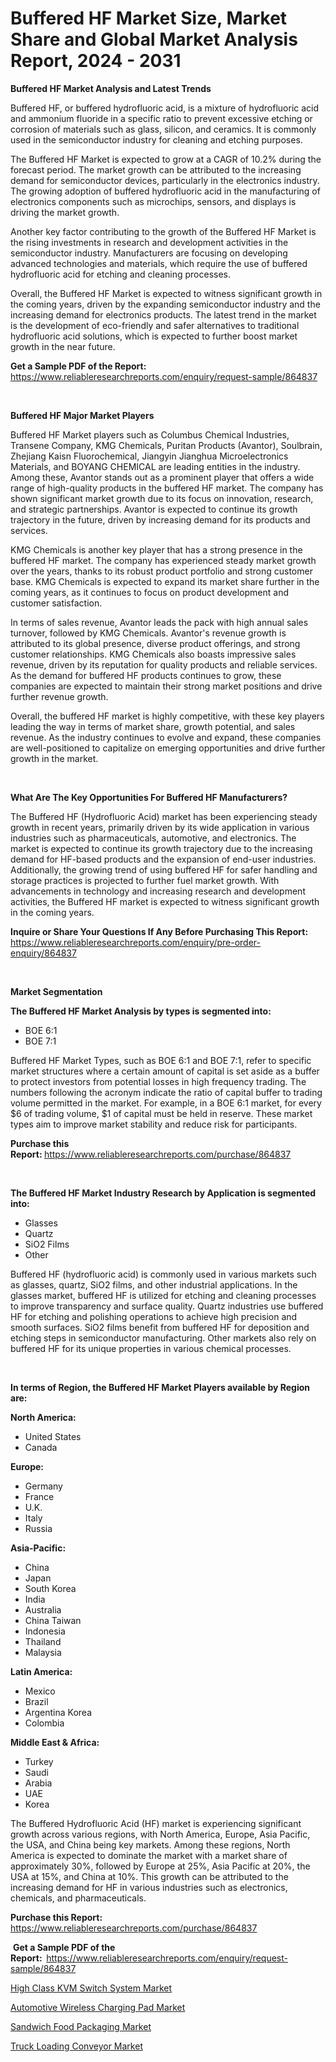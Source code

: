 <p><h1>Buffered HF Market Size, Market Share and Global Market Analysis Report, 2024 - 2031</h1></p><p><strong>Buffered HF Market Analysis and Latest Trends</strong></p>
<p><p>Buffered HF, or buffered hydrofluoric acid, is a mixture of hydrofluoric acid and ammonium fluoride in a specific ratio to prevent excessive etching or corrosion of materials such as glass, silicon, and ceramics. It is commonly used in the semiconductor industry for cleaning and etching purposes.</p><p>The Buffered HF Market is expected to grow at a CAGR of 10.2% during the forecast period. The market growth can be attributed to the increasing demand for semiconductor devices, particularly in the electronics industry. The growing adoption of buffered hydrofluoric acid in the manufacturing of electronics components such as microchips, sensors, and displays is driving the market growth.</p><p>Another key factor contributing to the growth of the Buffered HF Market is the rising investments in research and development activities in the semiconductor industry. Manufacturers are focusing on developing advanced technologies and materials, which require the use of buffered hydrofluoric acid for etching and cleaning processes.</p><p>Overall, the Buffered HF Market is expected to witness significant growth in the coming years, driven by the expanding semiconductor industry and the increasing demand for electronics products. The latest trend in the market is the development of eco-friendly and safer alternatives to traditional hydrofluoric acid solutions, which is expected to further boost market growth in the near future.</p></p>
<p><strong>Get a Sample PDF of the Report:&nbsp;</strong> <a href="https://www.reliableresearchreports.com/enquiry/request-sample/864837">https://www.reliableresearchreports.com/enquiry/request-sample/864837</a></p>
<p>&nbsp;</p>
<p><strong>Buffered HF Major Market Players</strong></p>
<p><p>Buffered HF Market players such as Columbus Chemical Industries, Transene Company, KMG Chemicals, Puritan Products (Avantor), Soulbrain, Zhejiang Kaisn Fluorochemical, Jiangyin Jianghua Microelectronics Materials, and BOYANG CHEMICAL are leading entities in the industry. Among these, Avantor stands out as a prominent player that offers a wide range of high-quality products in the buffered HF market. The company has shown significant market growth due to its focus on innovation, research, and strategic partnerships. Avantor is expected to continue its growth trajectory in the future, driven by increasing demand for its products and services.</p><p>KMG Chemicals is another key player that has a strong presence in the buffered HF market. The company has experienced steady market growth over the years, thanks to its robust product portfolio and strong customer base. KMG Chemicals is expected to expand its market share further in the coming years, as it continues to focus on product development and customer satisfaction.</p><p>In terms of sales revenue, Avantor leads the pack with high annual sales turnover, followed by KMG Chemicals. Avantor's revenue growth is attributed to its global presence, diverse product offerings, and strong customer relationships. KMG Chemicals also boasts impressive sales revenue, driven by its reputation for quality products and reliable services. As the demand for buffered HF products continues to grow, these companies are expected to maintain their strong market positions and drive further revenue growth.</p><p>Overall, the buffered HF market is highly competitive, with these key players leading the way in terms of market share, growth potential, and sales revenue. As the industry continues to evolve and expand, these companies are well-positioned to capitalize on emerging opportunities and drive further growth in the market.</p></p>
<p>&nbsp;</p>
<p><strong>What Are The Key Opportunities For Buffered HF Manufacturers?</strong></p>
<p><p>The Buffered HF (Hydrofluoric Acid) market has been experiencing steady growth in recent years, primarily driven by its wide application in various industries such as pharmaceuticals, automotive, and electronics. The market is expected to continue its growth trajectory due to the increasing demand for HF-based products and the expansion of end-user industries. Additionally, the growing trend of using buffered HF for safer handling and storage practices is projected to further fuel market growth. With advancements in technology and increasing research and development activities, the Buffered HF market is expected to witness significant growth in the coming years.</p></p>
<p><strong>Inquire or Share Your Questions If Any Before Purchasing This Report:</strong> <a href="https://www.reliableresearchreports.com/enquiry/pre-order-enquiry/864837">https://www.reliableresearchreports.com/enquiry/pre-order-enquiry/864837</a></p>
<p>&nbsp;</p>
<p><strong>Market Segmentation</strong></p>
<p><strong>The Buffered HF Market Analysis by types is segmented into:</strong></p>
<p><ul><li>BOE 6:1</li><li>BOE 7:1</li></ul></p>
<p><p>Buffered HF Market Types, such as BOE 6:1 and BOE 7:1, refer to specific market structures where a certain amount of capital is set aside as a buffer to protect investors from potential losses in high frequency trading. The numbers following the acronym indicate the ratio of capital buffer to trading volume permitted in the market. For example, in a BOE 6:1 market, for every $6 of trading volume, $1 of capital must be held in reserve. These market types aim to improve market stability and reduce risk for participants.</p></p>
<p><strong>Purchase this Report:&nbsp;</strong><a href="https://www.reliableresearchreports.com/purchase/864837">https://www.reliableresearchreports.com/purchase/864837</a></p>
<p>&nbsp;</p>
<p><strong>The Buffered HF Market Industry Research by Application is segmented into:</strong></p>
<p><ul><li>Glasses</li><li>Quartz</li><li>SiO2 Films</li><li>Other</li></ul></p>
<p><p>Buffered HF (hydrofluoric acid) is commonly used in various markets such as glasses, quartz, SiO2 films, and other industrial applications. In the glasses market, buffered HF is utilized for etching and cleaning processes to improve transparency and surface quality. Quartz industries use buffered HF for etching and polishing operations to achieve high precision and smooth surfaces. SiO2 films benefit from buffered HF for deposition and etching steps in semiconductor manufacturing. Other markets also rely on buffered HF for its unique properties in various chemical processes.</p></p>
<p>&nbsp;</p>
<p><strong>In terms of Region, the Buffered HF Market Players available by Region are:</strong></p>
<p>
    <p> <strong> North America: </strong>
        <ul>
            <li>United States</li>
            <li>Canada</li>
        </ul>
        </p> 
    <p> <strong> Europe: </strong>
        <ul>
            <li>Germany</li>
            <li>France</li>
            <li>U.K.</li>
            <li>Italy</li>
            <li>Russia</li>
        </ul>
        </p> 
    <p> <strong> Asia-Pacific: </strong>
        <ul>
            <li>China</li>
            <li>Japan</li>
            <li>South Korea</li>
            <li>India</li>
            <li>Australia</li>
            <li>China Taiwan</li>
            <li>Indonesia</li>
            <li>Thailand</li>
            <li>Malaysia</li>
        </ul>
        </p> 
    <p> <strong> Latin America: </strong>
        <ul>
            <li>Mexico</li>
            <li>Brazil</li>
            <li>Argentina Korea</li>
            <li>Colombia</li>
        </ul>
        </p> 
    <p> <strong> Middle East & Africa: </strong>
        <ul>
            <li>Turkey</li>
            <li>Saudi</li>
            <li>Arabia</li>
            <li>UAE</li>
            <li>Korea</li>
        </ul>
    </p>
    </p>
<p><p>The Buffered Hydrofluoric Acid (HF) market is experiencing significant growth across various regions, with North America, Europe, Asia Pacific, the USA, and China being key markets. Among these regions, North America is expected to dominate the market with a market share of approximately 30%, followed by Europe at 25%, Asia Pacific at 20%, the USA at 15%, and China at 10%. This growth can be attributed to the increasing demand for HF in various industries such as electronics, chemicals, and pharmaceuticals.</p></p>
<p><strong>Purchase this Report: </strong><a href="https://www.reliableresearchreports.com/purchase/864837">https://www.reliableresearchreports.com/purchase/864837</a></p>
<p>&nbsp;<strong>Get a Sample PDF of the Report:&nbsp;&nbsp;</strong><a href="https://www.reliableresearchreports.com/enquiry/request-sample/864837">https://www.reliableresearchreports.com/enquiry/request-sample/864837</a></p>
<p><strong></strong></p>
<p><p><a href="https://military-diascia-e68.notion.site/High-Class-KVM-Switch-System-Market-Size-Reflecting-a-Forecast-Till-2031-Market-By-Type-By-Applica-b2a807ad85dc408d945371fddbc61b23">High Class KVM Switch System Market</a></p><p><a href="https://view.publitas.com/reportprime-1/insights-into-automotive-wireless-charging-pad-market-size-analysing-market-share-trends-and-growth-from-2024-to-2031/">Automotive Wireless Charging Pad Market</a></p><p><a href="https://view.publitas.com/reportprime-1/sandwich-food-packaging-market-centers-on-aspects-such-as-market-growth-market-share-market-opportunity-and-projected-forecasts-spanning-from-2024-to-2031/">Sandwich Food Packaging Market</a></p><p><a href="https://view.publitas.com/reportprime-1/truck-loading-conveyor-market-research-report-provides-thorough-industry-overview-which-offers-an-in-depth-analysis-of-product-trends-and-new-market-divisions/">Truck Loading Conveyor Market</a></p></p>